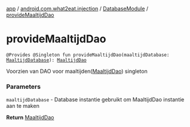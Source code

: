 [app](../../index.md) / [android.com.what2eat.injection](../index.md) / [DatabaseModule](index.md) / [provideMaaltijdDao](./provide-maaltijd-dao.md)

# provideMaaltijdDao

`@Provides @Singleton fun provideMaaltijdDao(maaltijdDatabase: `[`MaaltijdDatabase`](../../android.com.what2eat.database/-maaltijd-database/index.md)`): `[`MaaltijdDao`](../../android.com.what2eat.database/-maaltijd-dao/index.md)

Voorzien van DAO voor maaltijden([MaaltijdDao](../../android.com.what2eat.database/-maaltijd-dao/index.md)) singleton

### Parameters

`maaltijdDatabase` - Database instantie gebruikt om MaaltijdDao instantie aan te maken

**Return**
[MaaltijdDao](../../android.com.what2eat.database/-maaltijd-dao/index.md)

